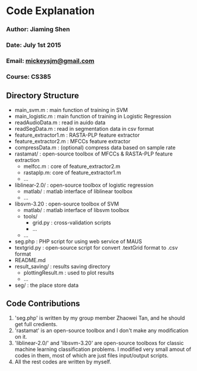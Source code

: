 Code Explanation 
===

### Author: Jiaming Shen 
### Date: July 1st 2015
### Email: mickeysjm@gmail.com
### Course: CS385

Directory Structure
---
* main_svm.m : main function of training in SVM
* main_logistic.m : main function of training in Logistic Regression
* readAudioData.m : read in auido data
* readSegData.m : read in segmentation data in csv format
* feature_extractor1.m : RASTA-PLP feature extractor
* feature_extractor2.m : MFCCs feature extractor
* compressData.m : (optional) compress data based on sample rate 
* rastamat/ : open-source toolbox of MFCCs & RASTA-PLP feature extraction
	* melfcc.m : core of feature_extractor2.m
	* rastaplp.m: core of feature_extractor1.m
	* ...
* liblinear-2.0/ : open-source toolbox of logistic regression
	* matlab/ : matlab interface of liblinear toolbox
	* ...
* libsvm-3.20 : open-source toolbox of SVM
	* matlab/ : matlab interface of libsvm toolbox
	* tools/ 
		* grid.py : cross-validation scripts
		* ...
	* ...
* seg.php : PHP script for using web service of MAUS
* textgrid.py : open-source script for convert .textGrid format to .csv format
* README.md
* result_saving/ : results saving directory
	* plottingResult.m : used to plot results
	* ...
* seg/ : the place store data


Code Contributions
---
1. 'seg.php' is written by my group member Zhaowei Tan, and he should get full credients.
2. 'rastamat' is an open-source toolbox and I don't make any modification on it. 
3. 'liblinear-2.0/' and 'libsvm-3.20' are open-source toolboxs for classic machine learning classification problems. I modified very small amout of codes in them, most of which are just files input/output scripts.
4. All the rest codes are written by myself. 






